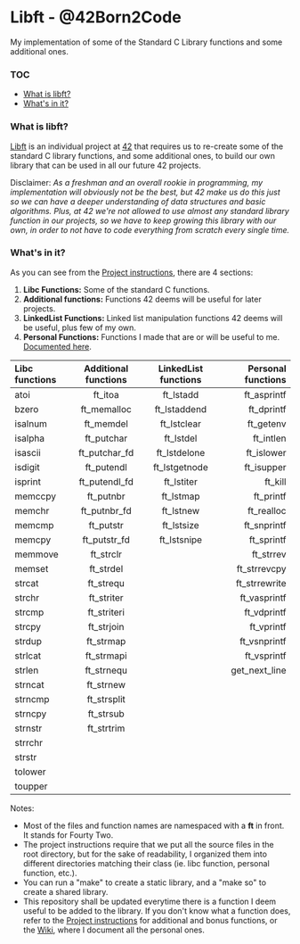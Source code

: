 # Libft - @42Born2Code
My implementation of some of the Standard C Library functions and some additional ones.

### TOC
* [What is libft?](#what-is-libft)
* [What's in it?](#whats-in-it)

### What is libft?
[Libft][1] is an individual project at [42][2] that requires us to re-create some of the standard C library functions, and some additional ones, to build our own library that can be used in all our future 42 projects.

Disclaimer: *As a freshman and an overall rookie in programming, my implementation will obviously not be the best, but 42 make us do this just so we can have a deeper understanding of data structures and basic algorithms. Plus, at 42 we're not allowed to use almost any standard library function in our projects, so we have to keep growing this library with our own, in order to not have to code everything from scratch every single time.*

### What's in it?

As you can see from the [Project instructions][1], there are 4 sections:

1.  **Libc Functions:** Some of the standard C functions.
2.  **Additional functions:** Functions 42 deems will be useful for later projects.
3.  **LinkedList Functions:** Linked list manipulation functions 42 deems will be useful, plus few of my own.
4.  **Personal Functions:** Functions I made that are or will be useful to me. [Documented here][3].

Libc functions | Additional functions | LinkedList functions | Personal functions
:----------- | :-----------: | :-----------: | -----------:
atoi		 |	ft_itoa		 |	ft_lstadd	 |	ft_asprintf
bzero		 |	ft_memalloc	 |	ft_lstaddend |	ft_dprintf
isalnum		 |	ft_memdel	 |	ft_lstclear	 |	ft_getenv
isalpha		 |	ft_putchar	 |	ft_lstdel	 |	ft_intlen
isascii		 |	ft_putchar_fd|	ft_lstdelone |	ft_islower
isdigit		 |	ft_putendl	 |	ft_lstgetnode|	ft_isupper
isprint		 |	ft_putendl_fd|	ft_lstiter	 |	ft_kill
memccpy		 |	ft_putnbr	 |	ft_lstmap	 |	ft_printf
memchr		 |	ft_putnbr_fd |	ft_lstnew	 |	ft_realloc
memcmp		 |	ft_putstr	 |	ft_lstsize	 |	ft_snprintf
memcpy		 |	ft_putstr_fd |	ft_lstsnipe	 |	ft_sprintf
memmove		 |	ft_strclr	 |	|	ft_strrev
memset		 |	ft_strdel	 |	|	ft_strrevcpy
strcat		 |	ft_strequ	 |	|	ft_strrewrite
strchr		 |	ft_striter	 |	|	ft_vasprintf
strcmp		 |	ft_striteri	 |	|	ft_vdprintf
strcpy		 |	ft_strjoin	 |	|	ft_vprintf
strdup		 |	ft_strmap	 |	|	ft_vsnprintf
strlcat		 |	ft_strmapi	 |	|	ft_vsprintf
strlen		 |	ft_strnequ	 |	|	get_next_line
strncat		 |	ft_strnew	 |	|
strncmp		 |	ft_strsplit	 |	|
strncpy		 |	ft_strsub	 |	|
strnstr		 |	ft_strtrim	 |	|
strrchr		 |	|	|
strstr		 |	|	|
tolower		 |	|	|
toupper		 |	|	|


Notes:

- Most of the files and function names are namespaced with a **ft** in front. It stands for Fourty Two.
- The project instructions require that we put all the source files in the root directory, but for the sake of readability, I organized them into different directories matching their class (ie. libc function, personal function, etc.).
- You can run a "make" to create a static library, and a "make so" to create a shared library.
- This repository shall be updated everytime there is a function I deem useful to be added to the library. If you don't know what a function does, refer to the [Project instructions][1] for additional and bonus functions, or the [Wiki][3], where I document all the personal ones.

[1]: https://github.com/jon-finkel/libft/blob/master/projects_instructions/libft.en.pdf "Libft PDF"
[2]: http://42.us.org "42 Silicon Valley"
[3]: https://github.com/jon-finkel/libft/wiki
